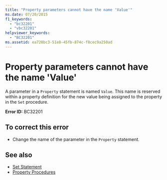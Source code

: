 ```yaml
---
title: "Property parameters cannot have the name 'Value'"
ms.date: 07/20/2015
f1_keywords: 
  - "bc32201"
  - "vbc32201"
helpviewer_keywords: 
  - "BC32201"
ms.assetid: ea720bc3-51e8-45fb-874c-f8cec9a250ad
---
```

# Property parameters cannot have the name 'Value'
A parameter in a `Property` statement is named `Value`. This name is reserved within a property definition for the new value being assigned to the property in the `Set` procedure.  
  
 **Error ID:** BC32201  
  
## To correct this error  
  
- Change the name of the parameter in the `Property` statement.  
  
## See also

- [Set Statement](../language-reference/statements/set-statement.md)
- [Property Procedures](../programming-guide/language-features/procedures/property-procedures.md)
